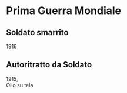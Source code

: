 # Prima Guerra Mondiale

## Soldato smarrito 
1916

## Autoritratto da Soldato
1915,  
Olio su tela
